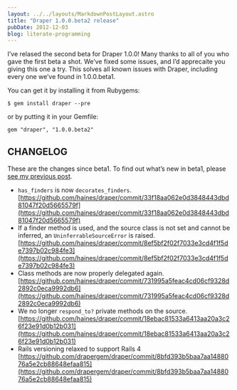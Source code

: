 ```yaml
---
layout: ../../layouts/MarkdownPostLayout.astro
title: "Draper 1.0.0.beta2 release"
pubDate: 2012-12-03
blog: literate-programming
---
```



I’ve relased the second beta for Draper 1.0.0! Many thanks to all of you who gave the first beta a shot. We’ve fixed some issues, and I’d apprecaite you giving this one a try. This solves all known issues with Draper, including every one we’ve found in 1.0.0.beta1.

You can get it by installing it from Rubygems:

```
$ gem install draper --pre
```

or by putting it in your Gemfile:

```
gem "draper", "1.0.0.beta2"
```

## CHANGELOG

These are the changes since beta1. To find out what’s new in beta1, please [see my previous post](/posts/2012-11-30-draper-1-0-0-beta1-release).

- `has_finders` is now `decorates_finders`. [https://github.com/haines/draper/commit/33f18aa062e0d3848443dbd81047f20d5665579f](https://github.com/haines/draper/commit/33f18aa062e0d3848443dbd81047f20d5665579f)
- If a finder method is used, and the source class is not set and cannot be inferred, an `UninferrableSourceError` is raised. [https://github.com/haines/draper/commit/8ef5bf2f02f7033e3cd4f1f5de7397b02c984fe3](https://github.com/haines/draper/commit/8ef5bf2f02f7033e3cd4f1f5de7397b02c984fe3)
- Class methods are now properly delegated again. [https://github.com/haines/draper/commit/731995a5feac4cd06cf9328d2892c0eca9992db6](https://github.com/haines/draper/commit/731995a5feac4cd06cf9328d2892c0eca9992db6)
- We no longer `respond_to?` private methods on the source. [https://github.com/haines/draper/commit/18ebac81533a6413aa20a3c26f23e91d0b12b031](https://github.com/haines/draper/commit/18ebac81533a6413aa20a3c26f23e91d0b12b031)
- Rails versioning relaxed to support Rails 4 [https://github.com/drapergem/draper/commit/8bfd393b5baa7aa1488076a5e2cb88648efaa815](https://github.com/drapergem/draper/commit/8bfd393b5baa7aa1488076a5e2cb88648efaa815)
